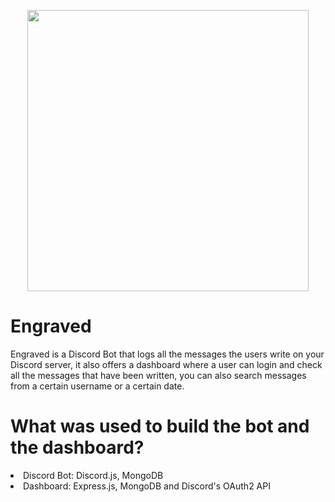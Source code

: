 <a href="https://morning-shore-73990.herokuapp.com/">
<p align="center">
  <img width="450" height="450" src="https://i.imgur.com/RjmV1QS.png">
</p></a>
<h1> Engraved </h1>
Engraved is a Discord Bot that logs all the messages the users write on your Discord server, it also offers a dashboard where a user can login and check all the messages that have been written, you can also search messages from a certain username or a certain date.

<h1> What was used to build the bot and the dashboard? </h1>
<li> Discord Bot: Discord.js, MongoDB</li>
<li> Dashboard: Express.js, MongoDB and Discord's OAuth2 API </li>
